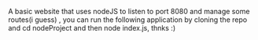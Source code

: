 A basic website that uses nodeJS to listen to port 8080 and manage some routes(i guess) , you can run the following application by cloning the repo and cd nodeProject and then node index.js, thnks :)
